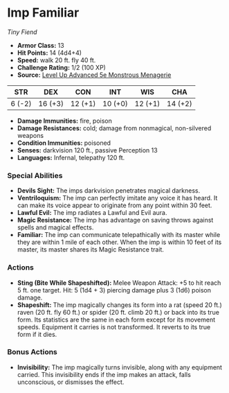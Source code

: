 # Imp Familiar

*Tiny* *Fiend*

- **Armor Class:** 13
- **Hit Points:** 14 (4d4+4)
- **Speed:** walk 20 ft. fly 40 ft.
- **Challenge Rating:** 1/2 (100 XP)
- **Source:** [Level Up Advanced 5e Monstrous Menagerie](https://www.levelup5e.com)

| STR | DEX | CON | INT | WIS | CHA |
| --- | --- | --- | --- | --- | --- |
| 6 (-2) | 16 (+3) | 12 (+1) | 10 (+0) | 12 (+1) | 14 (+2) |

- **Damage Immunities:** fire, poison
- **Damage Resistances:** cold; damage from nonmagical, non-silvered weapons
- **Condition Immunities:** poisoned
- **Senses:** darkvision 120 ft., passive Perception 13
- **Languages:** Infernal, telepathy 120 ft.
### Special Abilities
- **Devils Sight:** The imps darkvision penetrates magical darkness.
- **Ventriloquism:** The imp can perfectly imitate any voice it has heard. It can make its voice appear to originate from any point within 30 feet.
- **Lawful Evil:** The imp radiates a Lawful and Evil aura.
- **Magic Resistance:** The imp has advantage on saving throws against spells and magical effects.
- **Familiar:** The imp can communicate telepathically with its master while they are within 1 mile of each other. When the imp is within 10 feet of its master, its master shares its Magic Resistance trait.
### Actions
- **Sting (Bite While Shapeshifted):** Melee Weapon Attack: +5 to hit  reach 5 ft.  one target. Hit: 5 (1d4 + 3) piercing damage plus 3 (1d6) poison damage.
- **Shapeshift:** The imp magically changes its form into a rat (speed 20 ft.)  raven (20 ft.  fly 60 ft.)  or spider (20 ft.  climb 20 ft.) or back into its true form. Its statistics are the same in each form except for its movement speeds. Equipment it carries is not transformed. It reverts to its true form if it dies.
### Bonus Actions
- **Invisibility:** The imp magically turns invisible, along with any equipment carried. This invisibility ends if the imp makes an attack, falls unconscious, or dismisses the effect.

